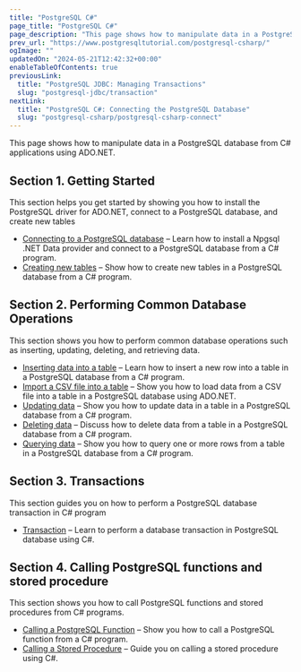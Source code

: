 ```yaml
---
title: "PostgreSQL C#"
page_title: "PostgreSQL C#"
page_description: "This page shows how to manipulate data in a PostgreSQL database from C# applications using ADO.NET."
prev_url: "https://www.postgresqltutorial.com/postgresql-csharp/"
ogImage: ""
updatedOn: "2024-05-21T12:42:32+00:00"
enableTableOfContents: true
previousLink: 
  title: "PostgreSQL JDBC: Managing Transactions"
  slug: "postgresql-jdbc/transaction"
nextLink: 
  title: "PostgreSQL C#: Connecting the PostgreSQL Database"
  slug: "postgresql-csharp/postgresql-csharp-connect"
---
```





This page shows how to manipulate data in a PostgreSQL database from C\# applications using ADO.NET.


## Section 1\. Getting Started

This section helps you get started by showing you how to install the PostgreSQL driver for ADO.NET, connect to a PostgreSQL database, and create new tables

* [Connecting to a PostgreSQL database](postgresql-csharp/postgresql-csharp-connect) – Learn how to install a Npgsql .NET Data provider and connect to a PostgreSQL database from a C\# program.
* [Creating new tables](postgresql-csharp/postgresql-csharp-create-table) – Show how to create new tables in a PostgreSQL database from a C\# program.

## Section 2\. Performing Common Database Operations

This section shows you how to perform common database operations such as inserting, updating, deleting, and retrieving data.

* [Inserting data into a table](postgresql-csharp/postgresql-csharp-insert) – Learn how to insert a new row into a table in a PostgreSQL database from a C\# program.
* [Import a CSV file into a table](postgresql-csharp/postgresql-csharp-import-csv-file) – Show you how to load data from a CSV file into a table in a PostgreSQL database using ADO.NET.
* [Updating data](postgresql-csharp/postgresql-csharp-update) – Show you how to update data in a table in a PostgreSQL database from a C\# program.
* [Deleting data](postgresql-csharp/postgresql-csharp-delete) – Discuss how to delete data from a table in a PostgreSQL database from a C\# program.
* [Querying data](postgresql-csharp/postgresql-csharp-select) – Show you how to query one or more rows from a table in a PostgreSQL database from a C\# program.

## Section 3\. Transactions

This section guides you on how to perform a PostgreSQL database transaction in C\# program

* [Transaction](postgresql-csharp/postgresql-csharp-transaction) – Learn to perform a database transaction in PostgreSQL database using C\#.

## Section 4\. Calling PostgreSQL functions and stored procedure

This section shows you how to call PostgreSQL functions and stored procedures from C\# programs.

* [Calling a PostgreSQL Function](postgresql-csharp/postgresql-csharp-call-postgresql-function) – Show you how to call a PostgreSQL function from a C\# program.
* [Calling a Stored Procedure](postgresql-csharp/postgresql-csharp-call-a-stored-procedure) – Guide you on calling a stored procedure using C\#.
